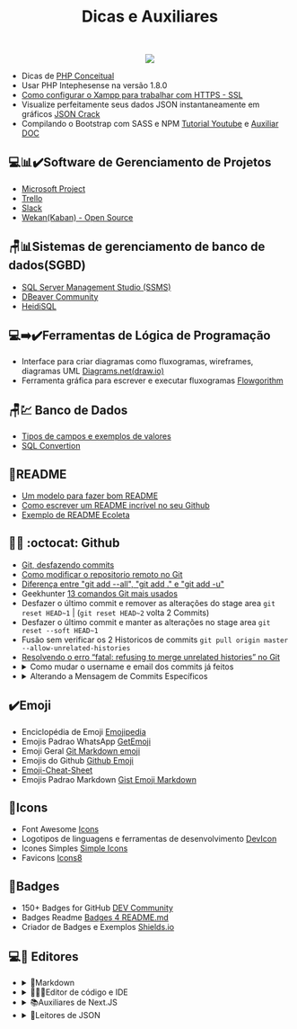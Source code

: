 <h1 align="center">Dicas e Auxiliares</h1>

<br />
<p align="center">
	<img src="https://img.shields.io/badge/-GERAL-informational" />
</p>

<ul>
	<li>Dicas de <a href="(https://github.com/maniero/SOpt/blob/master/PHP/Conceptual.md">PHP Conceitual</a></li>
	<li>Usar PHP Intephesense na versão 1.8.0</li>
	<li><a href="https://www.youtube.com/watch?v=0kvOQJj7gVk">Como configurar o Xampp para trabalhar com HTTPS - SSL</a>
	</li>
 <li>Visualize perfeitamente seus dados JSON instantaneamente em gráficos <a href="https://jsoncrack.com/editor">JSON Crack</a>
	</li>
	<li>Compilando o Bootstrap com SASS e NPM <a href="https://www.youtube.com/watch?v=VAet5wEoOWU&tk">Tutorial
			Youtube</a> e <a href="https://diegomariano.com/compilando-o-bootstrap-com-sass-e-npm/">Auxiliar DOC</a>
	</li>
</ul>

<h2>💻📊✔️Software de Gerenciamento de Projetos</h2>

<ul>
	<li><a href="https://project.microsoft.com/">Microsoft Project</a></li>
	<li><a href="https://trello.com/">Trello</a></li>
	<li><a href="https://slack.com/intl/pt-br">Slack</a></li>
	<li><a href="https://github.com/wekan/wekan">Wekan(Kaban) - Open Source</a></li>
</ul>

<h2>🪑📊Sistemas de gerenciamento de banco de dados(SGBD)</h2>

<ul>
	<li><a
			href="https://learn.microsoft.com/en-us/sql/ssms/download-sql-server-management-studio-ssms?view=sql-server-ver16">SQL
			Server Management Studio (SSMS)</a></li>
	<li><a href="https://dbeaver.io/download/">DBeaver Community</a></li>
	<li><a href="https://www.heidisql.com/download.php">HeidiSQL</a></li>
</ul>

<h2>💻➡️✔️Ferramentas de Lógica de Programação</h2>
<ul>
	<li>Interface para criar diagramas como fluxogramas, wireframes, diagramas UML <a
			href="https://app.diagrams.net/">Diagrams.net(draw.io)</a></li>
	<li>Ferramenta gráfica para escrever e executar fluxogramas <a
			href="http://www.flowgorithm.org/download/index.html">Flowgorithm</a></li>
</ul>

<h2>🪑💹 Banco de Dados</h2>
<ul>
	<li><a href="http://www.fititnt.org/off/tipos-de-campos-e-exemplos-de-valores-empresas-em-sistemas-cnpj-cep.html">Tipos
			de campos e exemplos de valores</a></li>
	<li><a href="https://www.sqlines.com/online">SQL Convertion</a></li>
</ul>

<h2>📄README</h2>
<ul>
	<li><a href="https://gist.github.com/lohhans/f8da0b147550df3f96914d3797e9fb89">Um modelo para fazer bom README</a>
	</li>
	<li><a href="https://www.alura.com.br/artigos/escrever-bom-readme">Como escrever um README incrível no seu
			Github</a></li>
	<li><a href="https://github.com/tgmarinho/README-ecoleta/blob/master/README.md">Exemplo de README Ecoleta</a></li>
</ul>

<h2>👨‍💻 :octocat: Github</h2>
<ul>
	<li><a href="https://brorlandi.github.io/git-desfazendo-commits">Git, desfazendo commits</a></li>
	<li><a href="https://wallacemaxters.com.br/blog/50/como-modificar-o-repositorio-remoto-no-git">Como modificar o
			repositorio remoto no Git</a></li>
	<li><a href="https://pt.stackoverflow.com/questions/326160/diferen%C3%A7a-entre-git-add-all-git-add-e-git-add-u">Diferença
			entre "git add --all", "git add ." e "git add -u"</a></li>
	<li>Geekhunter <a href="https://blog.geekhunter.com.br/comandos-git-mais-utilizados/#Git_add">13 comandos Git mais
			usados</a></li>
	<li>Desfazer o último commit e remover as alterações do stage area <code>git reset HEAD~1</code> |
		(<code>git reset HEAD~2</code> volta 2 Commits)</li>
	<li>Desfazer o último commit e manter as alterações no stage area <code>git reset --soft HEAD~1</code></li>
	<li>Fusão sem verificar os 2 Historicos de commits <code>git pull origin master --allow-unrelated-histories</code>
	</li>
	<li><a
			href="https://community.umbler.com/br/t/resolvendo-o-erro-fatal-refusing-to-merge-unrelated-histories-no-git/657">Resolvendo
			o erro “fatal: refusing to merge unrelated histories” no Git</a></li>
<li>
  <details>
    <summary>Como mudar o username e email dos commits já feitos</summary>
    <pre>
      <code class="language-git">
        git filter-branch --env-filter '
        EMAIL_ANTIGO="seu-email-antigo@example.com"
        NOME_CORRETO="Nome correto"
        EMAIL_CORRETO="seu-email-correto@example.com"
        if [ "$GIT_COMMITTER_EMAIL" = "$EMAIL_ANTIGO" ]
        then
        export GIT_COMMITTER_NAME="$NOME_CORRETO"
        export GIT_COMMITTER_EMAIL="$EMAIL_CORRETO"
        fi
        if [ "$GIT_AUTHOR_EMAIL" = "$EMAIL_ANTIGO" ]
        then
        export GIT_AUTHOR_NAME="$NOME_CORRETO"
        export GIT_AUTHOR_EMAIL="$EMAIL_CORRETO"
        fi
        ' --tag-name-filter cat -- --branches --tags
      </code>
    </pre>
  </details>
</li>
	<li>
		<details>
			<summary>Alterando a Mensagem de Commits Específicos</summary>
			<ul>
				<li>
					<strong>1. Utilize o comando <code>git rebase -i HEAD~n</code></strong>
					<p>Onde <code>n</code> é o número de commits a partir do HEAD que você quer incluir no rebase.</p>
					<pre><code>git rebase -i HEAD~3</code></pre>
				</li>
				<li>
					<strong>2. Escolha o Commit para Editar</strong>
					<p>Encontre o commit cuja mensagem você deseja alterar e substitua <code>pick</code> por
						<code>reword</code> (ou <code>r</code>) e Salve e feche o editor, Exemplo:
					</p>
					<pre><code>reword abc1234 Mensagem antiga
pick def5678 Outro commit
pick ghi9012 Outro commit</code></pre>
				</li>
				<li>
					<strong>3. Edite a Mensagem do Commit</strong>
					<p>O Git abrirá o editor novamente, desta vez para você editar a mensagem do commit especificado.
						Edite a mensagem conforme necessário, salve e feche o editor</p>
				</li>
				<li>
					<strong>4. Continue o Rebase</strong>
					<p>Após editar a mensagem, o rebase interativo continuará automaticamente. Se houver conflitos, você
						precisará resolvê-los antes de continuar.</p>
					<pre><code>git rebase --continue</code></pre>
				</li>
				<li>
					<strong>5. Forçar o Push para o Repositório Remoto</strong>
					<p>Após completar o rebase, você precisará forçar o push para atualizar o repositório remoto com as
						mudanças.</p>
					<pre><code>git push --force</code></pre>
				</li>
			</ul>
		</details>
	</li>

</ul>

<h2>✔️Emoji</h2>
<ul>
	<li>Enciclopédia de Emoji <a href="https://emojipedia.org/">Emojipedia</a></li>
	<li>Emojis Padrao WhatsApp <a href="https://getemoji.com/">GetEmoji</a></li>
	<li>Emoji Geral <a href="https://itinerant.tistory.com/60">Git Markdown emoji</a></li>
	<li>Emojis do Github <a href="https://github.com/StylishThemes/GitHub-Dark/wiki/Emoji">Github Emoji</a></li>
	<li><a href="https://github.com/ikatyang/emoji-cheat-sheet">Emoji-Cheat-Sheet</a></li>
	<li>Emojis Padrao Markdown <a href="https://gist.github.com/rxaviers/7360908">Gist Emoji Markdown</a></li>
</ul>

<h2>📍Icons</h2>
<ul>
	<li>Font Awesome <a href="https://fontawesome.com/icons">Icons</a></li>
	<li>Logotipos de linguagens e ferramentas de desenvolvimento <a
			href="https://github.com/devicons/devicon/tree/master/icons">DevIcon</a></li>
	<li>Icones Simples <a href="https://simpleicons.org/">Simple Icons</a></li>
	<li>Favicons <a href="https://icons8.com.br/icons/set/popular">Icons8</a></li>
</ul>

<h2>🔖Badges</h2>
<ul>
	<li>150+ Badges for GitHub <a href="https://dev.to/envoy_/150-badges-for-github-pnk">DEV Community</a></li>
	<li>Badges Readme <a href="https://github.com/alexandresanlim/Badges4-README.md-Profile">Badges 4 README.md</a></li>
	<li>Criador de Badges e Exemplos <a href="https://shields.io/">Shields.io</a></li>
</ul>

<h2>💻🧾 Editores</h2>
<ul>
	<li>
		<details>
			<summary>📌Markdown</summary>
			<ul>
				<li>Editor e Auxiliador Online de Markdown <a href="https://readme.so/pt/editor">Readme.SO</a></li>
				<li>Editor de Markdown no navegador <a href="https://stackedit.io/">StackEdit</a></li>
				<li>Editor Online <a href="https://dillinger.io/">Dillinger</a></li>
				<li>Editor de Markdown Software <a href="https://typora.io/">Typora</a></li>
			</ul>
		</details>
	</li>
	<li>
		<details>
			<summary>👨🏻‍💻Editor de código e IDE</summary>
			<ul>
				<li>IDE abrangente para desenvolvedores .NET e C++ <a
						href="https://visualstudio.microsoft.com/pt-br/vs/">Visual Studio 2022</a></li>
				<li>Editor de Código-Fonte excelente para Web <a href="https://code.visualstudio.com/">Visual Studio
						Code</a></li>
				<li>Editor de texto <a href="https://notepad-plus-plus.org/downloads/">Notepad++</a></li>
				<li>Editor de Código-Fonte Multi-Plataforma <a href="https://www.sublimetext.com/">Sublime Text</a></li>
				<li>IDE Python <a href="https://www.jetbrains.com/pt-br/pycharm/">PyCharm</a></li>
			</ul>
		</details>
	</li>
	<li>
		<details>
			<summary>📚Auxiliares de Next.JS</summary>
			<ul>
				<li>Authentication for Next.js <a href="https://next-auth.js.org/">NextAuth.js</a></li>
				<li>Ferramenta de banco de dados ORM <a href="https://www.prisma.io/">Prisma.IO</a></li>
				<li>Criar sua biblioteca de componentes <a href="https://ui.shadcn.com/">shadcn/ui</a></li>
				<li>Biblioteca de componentes para React <a href="https://chakra-ui.com/">Chakra UI</a></li>
				<li>Biblioteca de componentes para o framework CSS Tailwind CSS <a
						href="https://daisyui.com/">daisyUI</a></li>
				<li>Framework de CSS <a href="https://tailwindcss.com/">Tailwind CSS</a></li>
				<li>Coleção de componentes para criar e-mails <a href="https://react.email/">React Email</a></li>
			</ul>
		</details>
	</li>
	<li>
		<details>
			<summary>📍Leitores de JSON</summary>
			<ul>
				<li>JSON Crack <a href="https://jsoncrack.com/">JSONCrack</a></li>
			</ul>
		</details>
	</li>
</ul>

